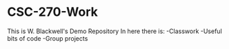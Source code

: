 # CSC-270-Work

This is W. Blackwell's Demo Repository
In here there is:
-Classwork
-Useful bits of code
-Group projects
